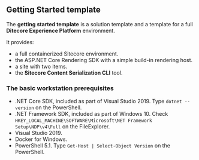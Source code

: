 ## Getting Started template

The **getting started template** is a solution template and a template for a full **Ditecore Experience Platform** environment.

It provides:
- a full containerized Sitecore environment.
- the ASP.NET Core Rendering SDK with a simple build-in rendering host.
- a site with two items.
- the **Sitecore Content Serialization CLI** tool.

### The basic workstation prerequisites

- .NET Core SDK, included as part of Visual Studio 2019. Type `dotnet --version` on the PowerShell.
- .NET Framework SDK, included as part of Windows 10. Check `HKEY_LOCAL_MACHINE\SOFTWARE\Microsoft\NET Framework Setup\NDP\v4\Full` on the FileExplorer.
- Visual Studio 2019.
- Docker for Windows.
- PowerShell 5.1. Type `Get-Host | Select-Object Version` on the PowerShell.

